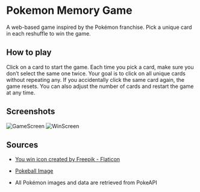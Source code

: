 # Pokemon Memory Game

A web-based game inspired by the Pokémon franchise. Pick a unique card in each reshuffle to win the game.

## How to play

Click on a card to start the game. Each time you pick a card, make sure you don’t select the same one twice. Your goal is to click on all unique cards without repeating any. If you accidentally click the same card again, the game resets. You can also adjust the number of cards and restart the game at any time.

## Screenshots

![GameScreen](https://i.imgur.com/Gpf5VaK.png?raw=true)
![WinScreen](https://i.imgur.com/ZqcwxOJ.png?raw=true)

## Sources

-   <a href="https://www.flaticon.com/free-icons/you-win" title="you win icon">You win icon created by Freepik - Flaticon</a>

-   [Pokeball Image](https://pictogrammers.com/library/mdi/icon/pokeball)

-   All Pokémon images and data are retrieved from PokeAPI
